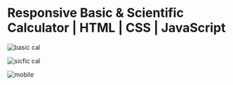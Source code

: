 # Responsive Basic & Scientific Calculator | HTML | CSS | JavaScript

![basic cal](https://github.com/Koushik-9119/Calculator/assets/126067987/b2e6c962-dea1-41cf-ae36-ce53680d7699)

![sicfic cal](https://github.com/Koushik-9119/Calculator/assets/126067987/ef889e1f-1e31-4fd1-84a4-895bf79625ba)

![mobile](https://github.com/Koushik-9119/Calculator/assets/126067987/26c49ddf-c2e7-4d1c-af05-db6f80827404)
